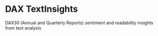 # DAX TextInsights
DAX30 (Annual and Quarterly Reports) sentiment and readability insights from text analysis 
